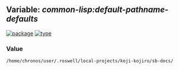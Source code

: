 ## Variable: ***common-lisp:*default-pathname-defaults****
[![package](https://img.shields.io/badge/Package-COMMON--LISP-5f9ea0.svg?style=social&colorA=999999)](../) [![type](https://img.shields.io/badge/Type-Variable-5f9ea0.svg?style=social&colorA=999999)](../#variable) 
### Value
```
/home/chronos/user/.roswell/local-projects/koji-kojiro/sb-docs/
```
